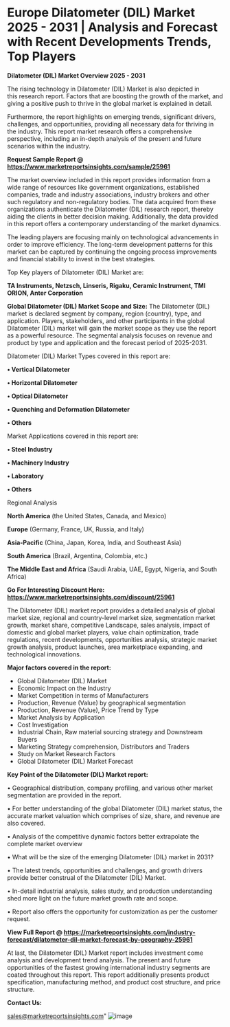 # Europe Dilatometer (DIL) Market 2025 - 2031 | Analysis and Forecast with Recent Developments Trends, Top Players

<Strong> Dilatometer (DIL) Market Overview 2025 - 2031</strong>

The rising technology in Dilatometer (DIL) Market is also depicted in this research report. Factors that are boosting the growth of the market, and giving a positive push to thrive in the global market is explained in detail.

Furthermore, the report highlights on emerging trends, significant drivers, challenges, and opportunities, providing all necessary data for thriving in the industry. This report market research offers a comprehensive perspective, including an in-depth analysis of the present and future scenarios within the industry.

<strong>Request Sample Report @ <a href=https://www.marketreportsinsights.com/sample/25961>https://www.marketreportsinsights.com/sample/25961</a></strong>

The market overview included in this report provides information from a wide range of resources like government organizations, established companies, trade and industry associations, industry brokers and other such regulatory and non-regulatory bodies. The data acquired from these organizations authenticate the Dilatometer (DIL) research report, thereby aiding the clients in better decision making. Additionally, the data provided in this report offers a contemporary understanding of the market dynamics.

The leading players are focusing mainly on technological advancements in order to improve efficiency. The long-term development patterns for this market can be captured by continuing the ongoing process improvements and financial stability to invest in the best strategies.

Top Key players of Dilatometer (DIL) Market are:

<strong>TA Instruments, Netzsch, Linseris, Rigaku, Ceramic Instrument, TMI ORION, Anter Corporation</strong>

<strong><b>Global Dilatometer (DIL) Market Scope and Size:</b></strong>
The Dilatometer (DIL) market is declared segment by company, region (country), type, and application. Players, stakeholders, and other participants in the global Dilatometer (DIL) market will gain the market scope as they use the report as a powerful resource. The segmental analysis focuses on revenue and product by type and application and the forecast period of 2025-2031.

Dilatometer (DIL) Market Types covered in this report are:

<strong>• Vertical Dilatometer

• Horizontal Dilatometer

• Optical Dilatometer

• Quenching and Deformation Dilatometer

• Others</strong>

Market Applications covered in this report are:

<strong>• Steel Industry

• Machinery Industry

• Laboratory

• Others</strong> 

Regional Analysis

<strong>North America</strong> (the United States, Canada, and Mexico)

<strong>Europe</strong> (Germany, France, UK, Russia, and Italy)

<strong>Asia-Pacific</strong> (China, Japan, Korea, India, and Southeast Asia)

<strong>South America</strong> (Brazil, Argentina, Colombia, etc.)

<strong>The Middle East and Africa</strong> (Saudi Arabia, UAE, Egypt, Nigeria, and South Africa)

<strong>Go For Interesting Discount Here: <a href=https://www.marketreportsinsights.com/discount/25961>https://www.marketreportsinsights.com/discount/25961</a></strong>

The Dilatometer (DIL) market report provides a detailed analysis of global market size, regional and country-level market size, segmentation market growth, market share, competitive Landscape, sales analysis, impact of domestic and global market players, value chain optimization, trade regulations, recent developments, opportunities analysis, strategic market growth analysis, product launches, area marketplace expanding, and technological innovations.

<strong><b>Major factors covered in the report:</b></strong>
<ul>
  <li>Global Dilatometer (DIL) Market </li>
  <li>Economic Impact on the Industry</li>
  <li>Market Competition in terms of Manufacturers</li>
  <li>Production, Revenue (Value) by geographical segmentation</li>
  <li>Production, Revenue (Value), Price Trend by Type</li>
  <li>Market Analysis by Application</li>
  <li>Cost Investigation</li>
  <li>Industrial Chain, Raw material sourcing strategy and Downstream Buyers</li>
  <li>Marketing Strategy comprehension, Distributors and Traders</li>
  <li>Study on Market Research Factors</li>
  <li>Global Dilatometer (DIL) Market Forecast</li>
</ul>

<strong><b>Key Point of the Dilatometer (DIL) Market report:</b></strong>

• Geographical distribution, company profiling, and various other market segmentation are provided in the report.

• For better understanding of the global Dilatometer (DIL) market status, the accurate market valuation which comprises of size, share, and revenue are also covered.

• Analysis of the competitive dynamic factors better extrapolate the complete market overview

• What will be the size of the emerging Dilatometer (DIL) market in 2031?

• The latest trends, opportunities and challenges, and growth drivers provide better construal of the Dilatometer (DIL) Market.

• In-detail industrial analysis, sales study, and production understanding shed more light on the future market growth rate and scope.

• Report also offers the opportunity for customization as per the customer request.

<strong><b>View Full Report @ <a href=https://marketreportsinsights.com/industry-forecast/dilatometer-dil-market-forecast-by-geography-25961>https://marketreportsinsights.com/industry-forecast/dilatometer-dil-market-forecast-by-geography-25961</a></b></strong>


At last, the Dilatometer (DIL) Market report includes investment come analysis and development trend analysis. The present and future opportunities of the fastest growing international industry segments are coated throughout this report. This report additionally presents product specification, manufacturing method, and product cost structure, and price structure.

<strong>Contact Us:</strong>

sales@marketreportsinsights.com"
![image](https://github.com/user-attachments/assets/e2749198-e87b-42da-8609-f5a3d5c4fc38)
